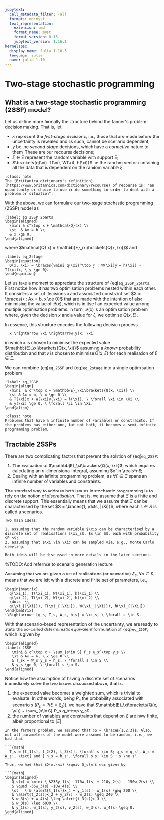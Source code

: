 ```yaml
---
jupytext:
  cell_metadata_filter: -all
  formats: md:myst
  text_representation:
    extension: .md
    format_name: myst
    format_version: 0.13
    jupytext_version: 1.16.1
kernelspec:
  display_name: Julia 1.10.3
  language: julia
  name: julia-1.10
---
```


# Two-stage stochastic programming

## What is a two-stage stochastic programming (2SSP) model?

Let us define more formally the structure behind the farmer's problem decision making. That is, let

- $x$ represent the *first-stage* decisions, i.e., those that are made before the uncertainty is revealed and as such, cannot be scenario dependent;
- $y$ be the *second-stage* decisions, which have a *corrective* nature to them. These are our recourse decisions;
- $\xi \in \Xi$ represent the random variable with support $\Xi$;
- $\brackets{q(\xi), T(\xi), W(\xi), h(\xi)}$ be the random vector containing all the data that is dependent on the random variable $\xi$.

```{admonition} Definition of recourse
:class: note
The [Brittanica dictionary's definition](https://www.britannica.com/dictionary/recourse) of recourse is: "an opportunity or choice to use or do something in order to deal with a problem or situation". 
```

With the above, we can formulate our two-stage stochastic programming (2SSP) model as

```{math}
:label: eq_2SSP_2parts
\begin{aligned}
  \mini & c^\top x + \mathcal{Q}(x) \\
  \st  & Ax = b \\
  & x \ge 0, 
\end{aligned}
```

where $\mathcal{Q}(x) = \mathbb{E}_\xi\brackets{Q(x, \xi)}$ and

```{math}
:label: eq_2stage
\begin{equation} 
  Q(x, \xi) = \braces{\mini q(\xi)^\top y : W(\xi)y = h(\xi) - T(\xi)x, \ y \ge 0}.
\end{equation}
```
Let us take a moment to appreciate the structure of {eq}`eq_2SSP_2parts`. First notice how it has two optimisation problems nested within each other. It considers a set of decisions $x$ and associated constraint set $X = \braces{x : Ax = b, x \ge 0}$ that are made with the intention of also minimising the value of $\mathcal{Q}(x)$, which is in itself an expected value among multiple optimisation problems. In turn, $\mathcal{Q}(x)$ is an optimisation problem where, given the decision $x$ and a value for $\xi$, we optimise $Q(x,\xi)$.

In essence, this structure encodes the following decision process
```{math}
  x \rightarrow \xi \rightarrow y(x, \xi)
```

in which $x$ is chosen to minimise the expected value $\mathbb{E}_\xi\brackets{Q(x, \xi)}$ assuming a *known* probability distribution and that $y$ is chosen to minimise $Q(x, \xi)$ for each realisation of $\xi \in \Xi$.

We can combine {eq}`eq_2SSP` and {eq}`eq_2stage` into a single optimisation problem

```{math}
:label: eq_2SSP
\begin{align}
  \mini  & c^\top x + \mathbb{E}_\xi\brackets{Q(x, \xi)} \\
  \st & Ax = b, \ x \ge 0 \\
  & T(\xi)x + W(\xi)y(\xi) = h(\xi), \ \forall \xi \in \Xi \\
  & y(\xi) \ge 0, \ \forall \xi \in \Xi.
\end{align}
```

```{admonition} (Semi-)infinite programming problems
:class: note
Problems that have a infinite number of variables or constraints. If the problems has either one, but not both, it becomes a semi-infinite programming problem.
```

## Tractable 2SSPs

There are two complicating factors that prevent the solution of {eq}`eq_2SSP`:

1. The evaluation of $\mathbb{E}_\xi\brackets{Q(x, \xi)}$, which requires calculating an $n$-dimensional integral, assuming $x \in \reals^n$;
2. Dealing with an infinite programming problem, as $\forall \xi \in \Xi$ spans an infinite number of variables and constraints.

The standard way to address both issues in stochastic programming is to rely on the notion of *discretisation*. That is, we assume that $\Xi$ is a finite and discrete support. This essentially means that we assume that $\Xi$ can be characterised by the set $S = \braces{1, \dots, |\Xi|}$, where each $s \in S$ is called a scenarios. 

```{admonition} How to generate scenarios
Two main ideas: 

1. assuming that the random variable $\xi$ can be characterised by a discrete set of realisations $\xi_s$, $s \in S$, each with probability $P_s$;
2. assuming that $\xi \in \Xi$ can be sampled via, e.g., Monte Carlo sampling.

Both ideas will be discussed in more details in the later sections.
```
%TODO: Add refernce to scenario generation lecture

Assuming that we are given a set of realisations (or scenarios) $\xi_s$, $\forall s \in S$, means that we are left with a discrete and finite set of parameters, i.e., 

```{math}
\begin{bmatrix}
  q(\xi_1), T(\xi_1), W(\xi_1), h(\xi_1) \\
  q(\xi_2), T(\xi_2), W(\xi_2), h(\xi_2) \\
  \dots  \\
  q(\xi_{|\Xi|}), T(\xi_{|\Xi|}), W(\xi_{|\Xi|}), h(\xi_{|\Xi|})
\end{bmatrix}
~\Rightarrow~ [q_s, T_s, W_s, h_s] = \xi_s, \ \forall s \in S.
```

With that scenario-based representation of the uncertainty, we are ready to state the so-called *deterministic equivalent* formulation of {eq}`eq_2SSP`, which is given by

```{math}
\begin{aligned}
:label: 2SSP
   \mini & c^\top x + \sum_{s\in S} P_s q_s^\top y_s \\
   \st & Ax = b, \ x \ge 0 \\
   & T_sx + W_s y_s = h_s, \ \forall s \in S \\
   & y_s \ge 0, \ \forall s \in S.
\end{aligned}
```

Notice how the assumption of having a discrete set of scenarios immediately solve the two issues discussed above, that is:

1. the expected value becomes a weighted sum, which is trivial to evaluate. In other words, being $P_s$ the probability associated with scenario $s$ ($P_s = P(\xi = \xi_s)$), we have that $\mathbb{E}_\xi\brackets{Q(x, \xi)} = \sum_{s\in S} P_s q_s^\top y_s$.
2. the number of variables and constraints that depend on $\xi$ are now finite, albeit proportional to $|\Xi|$

````{prf:example} The farmers problem revisited
In the farmers problem, we assumed that $S = \braces{1,2,3}$. Also, not all parameters of the model were assumed to be random, i.e., we had that

```{math}
  T_s = [t_1(s), t_2(2), t_3(s)], \forall s \in S; q_s = q_s', W_s = W_s', \text{ and } h_s = h_s', \forall s,s' \in S : s \ne s'.
```
Thus, we had that $Q(x,\xi) \equiv Q_s(x)$ was given by

```{math}
\begin{aligned}
   Q_s(x) = \mini \ &238y_1(s) -170w_1(s) + 210y_2(s) - 150w_2(s) \\
   & \quad -36w_3(s) -10w_4(s) \\
   \st   \ & \alert{t_1(s)}x_1 + y_1(s) - w_1(s) \geq 200 \\
   & \alert{t_2(s)}x_2 + y_2(s) - w_2(s) \geq 240 \\
   & w_3(s) + w_4(s) \leq \alert{t_3(s)}x_3 \\
   & w_3(s) \leq 6000 \\
   & y_1(s), w_1(s), y_2(s), w_2(s), w_3(s), w_4(s) \geq 0. 
\end{aligned}
```
````
